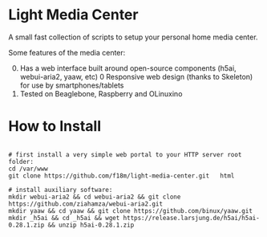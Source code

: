# Light Media Center

A small fast collection of scripts to setup your personal home media center.

Some features of the media center: 

0. Has a web interface built around open-source components (h5ai, webui-aria2, yaaw, etc)
0  Responsive web design (thanks to Skeleton) for use by smartphones/tablets
0. Tested on Beaglebone, Raspberry and OLinuxino

# How to Install

```

# first install a very simple web portal to your HTTP server root folder:
cd /var/www
git clone https://github.com/f18m/light-media-center.git   html

# install auxiliary software:
mkdir webui-aria2 && cd webui-aria2 && git clone https://github.com/ziahamza/webui-aria2.git
mkdir yaaw && cd yaaw && git clone https://github.com/binux/yaaw.git
mkdir _h5ai && cd _h5ai && wget https://release.larsjung.de/h5ai/h5ai-0.28.1.zip && unzip h5ai-0.28.1.zip


```


